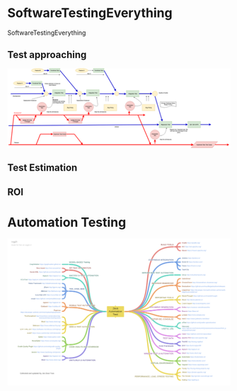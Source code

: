 # SoftwareTestingEverything
SoftwareTestingEverything

## Test approaching
![](https://github.com/josdoaitran/SoftwareTestingEverything/blob/master/Test%20Approaching.png)

## Test Estimation

## ROI


# Automation Testing

![](https://github.com/josdoaitran/SoftwareTestingEverything/blob/master/AutomationTest/Java_Automation_Test.png)
